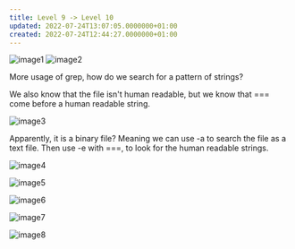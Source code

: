 ```yaml
---
title: Level 9 -> Level 10
updated: 2022-07-24T13:07:05.0000000+01:00
created: 2022-07-24T12:44:27.0000000+01:00
---
```


![image1](../../../_resources/image1-220.png)
![image2](../../../_resources/image2-186.png)

More usage of grep, how do we search for a pattern of strings?

We also know that the file isn't human readable, but we know that === come before a human readable string.

![image3](../../../_resources/image3-148.png)

Apparently, it is a binary file? Meaning we can use -a to search the file as a text file. Then use -e with ===, to look for the human readable strings.

![image4](../../../_resources/image4-119.png)

![image5](../../../_resources/image5-90.png)

![image6](../../../_resources/image6-64.png)

![image7](../../../_resources/image7-57.png)

![image8](../../../_resources/image8-49.png)

